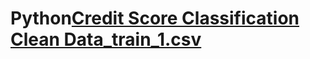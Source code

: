 # Python[Credit Score Classification Clean Data_train_1.csv](https://github.com/Samsara1247/Python/files/10973389/Credit.Score.Classification.Clean.Data_train_1.csv)
